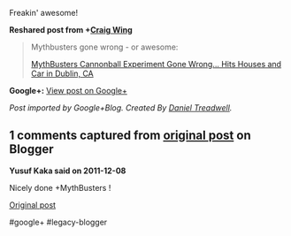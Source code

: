 <!--
date: '2011-12-08'
published: true
slug: 2011-12-freakin-awesome
time_to_read: 5
title: Freakin&#39; awesome!
-->

Freakin' awesome!  
  
**Reshared post from +[Craig Wing](https://plus.google.com/117647961858336790132)**  
> Mythbusters gone wrong - or awesome:  
>   
> [MythBusters Cannonball Experiment Gone Wrong... Hits Houses and Car in Dublin, CA](http://www.youtube.com/watch?v=Jj-CErr0VOY&feature=youtube_gdata_player)

**Google+:** [View post on Google+](https://plus.google.com/103392016560023386646/posts/BDgXk9CBM4Z)

  
  
*Post imported by Google+Blog. Created By [Daniel Treadwell](http://minimali.se/).*



## 1 comments captured from [original post](https://ysfk.blogspot.com/2011/12/freakin-awesome.html) on Blogger

**Yusuf Kaka said on 2011-12-08**

Nicely done +MythBusters  !



[Original post](https://ysfk.blogspot.com/2011/12/freakin-awesome.html)

#google+ #legacy-blogger 